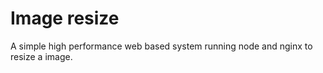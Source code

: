 # Image resize

A simple high performance web based system running node and nginx to resize a image.
